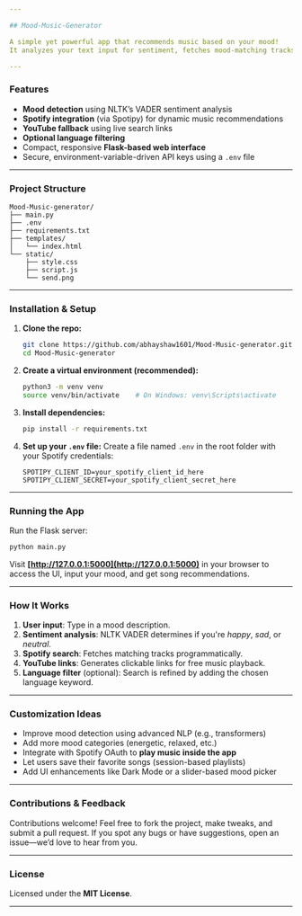 ```yaml
---

## Mood-Music-Generator

A simple yet powerful app that recommends music based on your mood!
It analyzes your text input for sentiment, fetches mood-matching tracks from Spotify, and finds YouTube links for free playback.

---
```


### Features

* **Mood detection** using NLTK’s VADER sentiment analysis
* **Spotify integration** (via Spotipy) for dynamic music recommendations
* **YouTube fallback** using live search links
* **Optional language filtering**
* Compact, responsive **Flask-based web interface**
* Secure, environment-variable-driven API keys using a `.env` file

---

### Project Structure

```
Mood-Music-generator/
├── main.py
├── .env
├── requirements.txt
├── templates/
│   └── index.html
└── static/
    ├── style.css
    ├── script.js
    └── send.png
```

---

### Installation & Setup

1. **Clone the repo:**

   ```bash
   git clone https://github.com/abhayshaw1601/Mood-Music-generator.git
   cd Mood-Music-generator
   ```

2. **Create a virtual environment (recommended):**

   ```bash
   python3 -m venv venv
   source venv/bin/activate    # On Windows: venv\Scripts\activate
   ```

3. **Install dependencies:**

   ```bash
   pip install -r requirements.txt
   ```

4. **Set up your `.env` file:**
   Create a file named `.env` in the root folder with your Spotify credentials:

   ```
   SPOTIPY_CLIENT_ID=your_spotify_client_id_here
   SPOTIPY_CLIENT_SECRET=your_spotify_client_secret_here
   ```

---

### Running the App

Run the Flask server:

```bash
python main.py
```

Visit **[http://127.0.0.1:5000](http://127.0.0.1:5000)** in your browser to access the UI, input your mood, and get song recommendations.

---

### How It Works

1. **User input**: Type in a mood description.
2. **Sentiment analysis**: NLTK VADER determines if you're *happy*, *sad*, or *neutral*.
3. **Spotify search**: Fetches matching tracks programmatically.
4. **YouTube links**: Generates clickable links for free music playback.
5. **Language filter** (optional): Search is refined by adding the chosen language keyword.

---

### Customization Ideas

* Improve mood detection using advanced NLP (e.g., transformers)
* Add more mood categories (energetic, relaxed, etc.)
* Integrate with Spotify OAuth to **play music inside the app**
* Let users save their favorite songs (session-based playlists)
* Add UI enhancements like Dark Mode or a slider-based mood picker

---

### Contributions & Feedback

Contributions welcome!
Feel free to fork the project, make tweaks, and submit a pull request.
If you spot any bugs or have suggestions, open an issue—we’d love to hear from you.

---

### License

Licensed under the **MIT License**.

---
